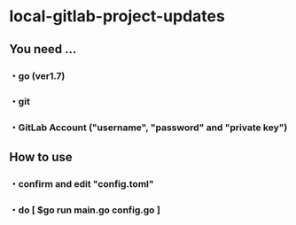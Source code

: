 # local-gitlab-project-updates

## You need ...

### ・go (ver1.7)

### ・git

### ・GitLab Account ("username", "password" and "private key")

## How to use

### ・confirm and edit "config.toml"

### ・do [ $go run main.go config.go ]
